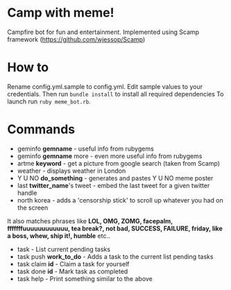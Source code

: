 Camp with meme!
========

Campfire bot for fun and entertainment.
Implemented using Scamp framework (https://github.com/wjessop/Scamp)

How to
========
Rename config.yml.sample to config.yml. Edit sample values to your credentials.
Then run `bundle install` to install all required dependencies
To launch run `ruby meme_bot.rb`.

Commands
========

* geminfo __gemname__ - useful info from rubygems
* geminfo __gemname__ more - even more useful info from rubygems
* artme __keyword__ - get a picture from google search (taken from Scamp)
* weather - displays weather in London
* Y U NO __do_something__ - generates and pastes Y U NO meme poster
* last __twitter_name__'s tweet - embed the last tweet for a given twitter handle
* north korea - adds a 'censorship stick' to scroll up whatever you had on the screen

It also matches phrases like __LOL, OMG, ZOMG, facepalm, fffffffuuuuuuuuuuuu, tea break?, not bad, SUCCESS, FAILURE, friday, like a boss, whew, ship it!, humble__ etc..

* task - List current pending tasks
* task push __work_to_do__ - Adds a task to the current list pending tasks
* task claim __id__ - Claim a task for yourself
* task done __id__ - Mark task as completed
* task help - Print something similar to the above